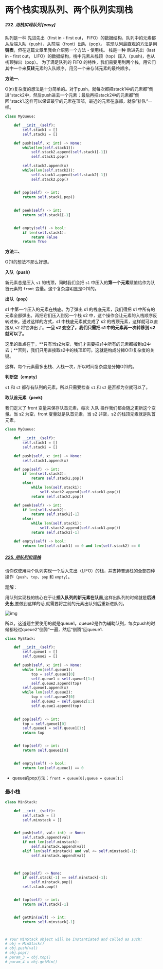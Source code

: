 # 两个栈实现队列、两个队列实现栈



##### 232. 用栈实现队列 [easy]

队列是一种 先进先出（first in - first out， FIFO）的数据结构，队列中的元素都从后端入队（push），从前端（front）出队（pop）。
实现队列最直观的方法是用**链表**，但在这篇文章里我会介绍另一个方法 - 使用栈。
栈是一种 后进先出（last in - first out， LIFO）的数据结构，栈中元素从栈顶（top）压入（push)，也从栈顶弹出（pop）。
为了满足队列的 FIFO 的特性，我们需要用到两个栈，用它们其中一个来**反转**元素的入队顺序，用另一个来存储元素的最终顺序。



**方法一.** 

O(n)复杂度的想法是十分简单的。对于push，就每次都把stack1中的元素都”倒进“stack2中，然后push进去一个元素；最后再把stack2中的元素都”倒回“stack1.这样可以保证最早的元素在顶部，最近的元素在底部，就像”排队“一样。

```python
class MyQueue:

    def __init__(self):
        self.stack1 = []
        self.stack2 = []

    def push(self, x: int) -> None:
        while(len(self.stack1)):
            self.stack2.append(self.stack1[-1])
            self.stack1.pop()
            
        self.stack2.append(x)
        while(len(self.stack2)):
            self.stack1.append(self.stack2[-1])
            self.stack2.pop()
            

    def pop(self) -> int:
        return self.stack1.pop()
        

    def peek(self) -> int:
        return self.stack1[-1]


    def empty(self) -> bool:
        if len(self.stack1):
            return False
        return True
```

**方法二、**

O(1)的想法不那么好想。

**入队（push）**

新元素总是压入 `s1` 的栈顶，同时我们会把 `s1` 中压入的**第一个元素**赋值给作为队首元素的 `front` 变量。这个复杂度明显是O(1)的。

**出队（pop）**

s1 中第一个压入的元素在栈底。为了弹出 s1 的栈底元素，我们得把 s1 中所有的元素全部弹出，再把它们压入到另一个栈 s2 中，这个操作会让元素的入栈顺序反转过来。通过这样的方式，s1 中栈底元素就变成了 s2 的栈顶元素，这样就可以直接从 s2 将它弹出了。**一旦 s2 变空了，我们只需把 s1 中的元素再一次转移到 s2 就可以了。**

这里的重点在于，**只有当s2为空，我们才需要把s1中所有的元素都搬到s2中去；**否则，我们只用直接取s2中的栈顶即可。这就是构成分摊O(1)复杂度的关键。

这样，每个元素最多出栈、入栈一次，所以时间复杂度是分摊O(1)的。

**判断空（empty）**

`s1` 和 `s2` 都存有队列的元素，所以只需要检查 `s1` 和 `s2` 是否都为空就可以了。

**取队首元素（peek)**

我们定义了 front 变量来保存队首元素，每次 入队 操作我们都会随之更新这个变量。当 s2 为空，front 变量就是队首元素，当 s2 非空，s2 的栈顶元素就是队首元素。



```python
class MyQueue:

    def __init__(self):
        self.stack1 = []
        self.stack2 = []

    def push(self, x: int) -> None:
        self.stack1.append(x)

    def pop(self) -> int:
        if len(self.stack2):
            return self.stack2.pop()
        else:
            while len(self.stack1):
                self.stack2.append(self.stack1.pop())
            return self.stack2.pop()

    def peek(self) -> int:
        if len(self.stack2):
            return self.stack2[-1]
        else:
            while len(self.stack1):
                self.stack2.append(self.stack1.pop())
            return self.stack2[-1]

    def empty(self) -> bool:
        return len(self.stack1) == 0 and len(self.stack2) == 0
```



##### [225. 用队列实现栈](https://leetcode-cn.com/problems/implement-stack-using-queues/)

请你仅使用两个队列实现一个后入先出（LIFO）的栈，并支持普通栈的全部四种操作（`push`、`top`、`pop` 和 `empty`）。

题解：

用队列实现栈的核心在于让**插入队列的新元素在队首**,这样出队列的时候就是**后进先出**,要做到这样的话,就需要将之前的元素出队列后重新进队列。

![img](https://pic3.zhimg.com/80/v2-04d9f812b9b54351871085547c75bf91_1440w.png)

所以，这道题主要使用的就是queue1，queue2是作为辅助队列，每次push的时候都经过queue2“倒腾”一遍，然后“倒腾”回queue1.

```python
class MyStack:

    def __init__(self):
        self.queue1 = []
        self.queue2 = []

    def push(self, x: int) -> None:
        while len(self.queue1):
            top = self.queue1[0]
            self.queue1 = self.queue1[1:]
            self.queue2.append(top)
        self.queue1.append(x)
        while len(self.queue2):
            top = self.queue2[0]
            self.queue2 = self.queue2[1:]
            self.queue1.append(top)
        

    def pop(self) -> int:
        top = self.queue1[0]
        self.queue1 = self.queue1[1:]
        return top


    def top(self) -> int:
        return self.queue1[0]


    def empty(self) -> bool:
        return len(self.queue1) == 0
```

- queue的pop方法：`front = queue[0];queue = queue[1:]`



### 最小栈

```python
class MinStack:

    def __init__(self):
        self.stack = []
        self.minstack = []


    def push(self, val: int) -> None:
        self.stack.append(val)
        if not len(self.minstack):
            self.minstack.append(val)
        elif len(self.minstack) and val <= self.minstack[-1]:
            self.minstack.append(val) 
        


    def pop(self) -> None:
        if self.stack[-1] == self.minstack[-1]:
            self.minstack.pop()
        self.stack.pop()


    def top(self) -> int:
        return self.stack[-1]


    def getMin(self) -> int:
        return self.minstack[-1]



# Your MinStack object will be instantiated and called as such:
# obj = MinStack()
# obj.push(val)
# obj.pop()
# param_3 = obj.top()
# param_4 = obj.getMin()
```

